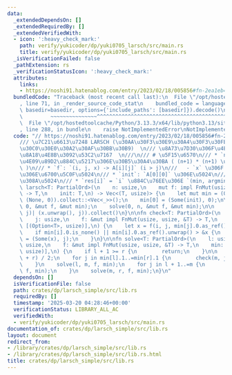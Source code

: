 ```yaml
---
data:
  _extendedDependsOn: []
  _extendedRequiredBy: []
  _extendedVerifiedWith:
  - icon: ':heavy_check_mark:'
    path: verify/yukicoder/dp/yuki0705_larsch/src/main.rs
    title: verify/yukicoder/dp/yuki0705_larsch/src/main.rs
  _isVerificationFailed: false
  _pathExtension: rs
  _verificationStatusIcon: ':heavy_check_mark:'
  attributes:
    links:
    - https://noshi91.hatenablog.com/entry/2023/02/18/005856#fn-2ea1eb4f
  bundledCode: "Traceback (most recent call last):\n  File \"/opt/hostedtoolcache/Python/3.13.3/x64/lib/python3.13/site-packages/onlinejudge_verify/documentation/build.py\"\
    , line 71, in _render_source_code_stat\n    bundled_code = language.bundle(stat.path,\
    \ basedir=basedir, options={'include_paths': [basedir]}).decode()\n          \
    \         ~~~~~~~~~~~~~~~^^^^^^^^^^^^^^^^^^^^^^^^^^^^^^^^^^^^^^^^^^^^^^^^^^^^^^^^^^^^^^^^^^\n\
    \  File \"/opt/hostedtoolcache/Python/3.13.3/x64/lib/python3.13/site-packages/onlinejudge_verify/languages/rust.py\"\
    , line 288, in bundle\n    raise NotImplementedError\nNotImplementedError\n"
  code: "// https://noshi91.hatenablog.com/entry/2023/02/18/005856#fn-2ea1eb4f\n\n\
    /// \u7C21\u6613\u7248 LARSCH (\u30AA\u30F3\u30E9\u30A4\u30F3\u30FB\u30E9\u30F3\
    \u30C0\u30E0\u30A2\u30AF\u30BB\u30B9)  \n/// \u8A73\u7D30\u306F\u4E0A\u8A18\u306E\
    \u8A18\u4E8B\u3092\u53C2\u7167  \n///\n/// # \u5F15\u6570\n/// * `n`: Monge \u4E0B\
    \u4E09\u89D2\u884C\u5217\u306E\u30B5\u30A4\u30BA ( (n+1) * (n+1) \u884C\u5217\
    \ )\n/// * `f`: `(i, j, x) -> A[i][j]` (i > j)\n///   - `x` \u306F `j` \u884C\u76EE\
    \u306E\u6700\u5C0F\u5024\n/// * `init`: `A[0][0]` \u306E\u5024\n///\n/// # \u8FD4\
    \u308A\u5024\n/// * `res[i]` = `i` \u884C\u76EE\u306E `(min, argmin)`\npub fn\
    \ larsch<T: PartialOrd>(\n    n: usize,\n    mut f: impl FnMut(usize, usize, &T)\
    \ -> T,\n    init: T,\n) -> Vec<(T, usize)> {\n    let mut min = (0..n + 1).map(|_|\
    \ (None, 0)).collect::<Vec<_>>();\n    min[0] = (Some(init), 0);\n\n    check(n,\
    \ 0, &mut f, &mut min);\n    solve(0, n, &mut f, &mut min);\n\n    min.into_iter().map(|(x,\
    \ j)| (x.unwrap(), j)).collect()\n}\n\nfn check<T: PartialOrd>(\n    i: usize,\n\
    \    j: usize,\n    f: &mut impl FnMut(usize, usize, &T) -> T,\n    min: &mut\
    \ [(Option<T>, usize)],\n) {\n    let x = f(i, j, min[j].0.as_ref().unwrap());\n\
    \    if min[i].0.is_none() || min[i].0.as_ref().unwrap() > &x {\n        min[i]\
    \ = (Some(x), j);\n    }\n}\n\nfn solve<T: PartialOrd>(\n    l: usize,\n    r:\
    \ usize,\n    f: &mut impl FnMut(usize, usize, &T) -> T,\n    min: &mut [(Option<T>,\
    \ usize)],\n) {\n    if l + 1 >= r {\n        return;\n    }\n\n    let m = (l\
    \ + r) / 2;\n    for j in min[l].1..=min[r].1 {\n        check(m, j, f, min);\n\
    \    }\n    solve(l, m, f, min);\n    for j in l + 1..=m {\n        check(r, j,\
    \ f, min);\n    }\n    solve(m, r, f, min);\n}\n"
  dependsOn: []
  isVerificationFile: false
  path: crates/dp/larsch_simple/src/lib.rs
  requiredBy: []
  timestamp: '2025-03-20 04:28:46+00:00'
  verificationStatus: LIBRARY_ALL_AC
  verifiedWith:
  - verify/yukicoder/dp/yuki0705_larsch/src/main.rs
documentation_of: crates/dp/larsch_simple/src/lib.rs
layout: document
redirect_from:
- /library/crates/dp/larsch_simple/src/lib.rs
- /library/crates/dp/larsch_simple/src/lib.rs.html
title: crates/dp/larsch_simple/src/lib.rs
---
```

